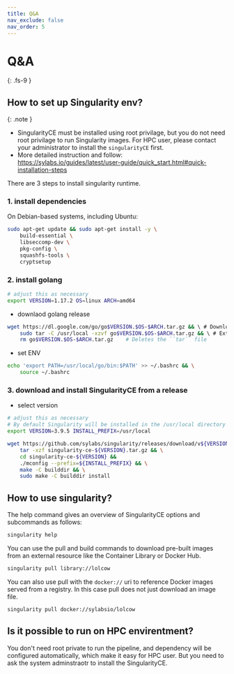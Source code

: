 ```yaml
---
title: Q&A
nav_exclude: false
nav_order: 5
---
```


<!-- prettier-ignore-start -->
# Q&A
{: .fs-9 }
<!-- prettier-ignore-end -->

## How to set up Singularity env?

{: .note }
- SingularityCE must be installed using root privilage, but you do not need root privilage to run Singularity images. For HPC user, please contact your administrator to install the `singularityCE` first.
- More detailed instruction and follow:
  https://sylabs.io/guides/latest/user-guide/quick_start.html#quick-installation-steps

There are 3 steps to install singularity runtime.

### 1. install dependencies

On Debian-based systems, including Ubuntu:

```bash
sudo apt-get update && sudo apt-get install -y \
    build-essential \
    libseccomp-dev \
    pkg-config \
    squashfs-tools \
    cryptsetup
```

### 2. install golang

```bash
# adjust this as necessary
export VERSION=1.17.2 OS=linux ARCH=amd64
```

- downlaod golang release

```bash
wget https://dl.google.com/go/go$VERSION.$OS-$ARCH.tar.gz && \ # Downloads the required Go package
    sudo tar -C /usr/local -xzvf go$VERSION.$OS-$ARCH.tar.gz && \ # Extracts the archive
    rm go$VERSION.$OS-$ARCH.tar.gz    # Deletes the ``tar`` file
```

- set ENV

```bash
echo 'export PATH=/usr/local/go/bin:$PATH' >> ~/.bashrc && \
    source ~/.bashrc
```

### 3. download and install SingularityCE from a release

- select version

```bash
# adjust this as necessary
# By default Singularity will be installed in the /usr/local directory hierarchy. You can specify a custom directory with the --prefix option
export VERSION=3.9.5 INSTALL_PREFIX=/usr/local
```

```bash
wget https://github.com/sylabs/singularity/releases/download/v${VERSION}/singularity-ce-${VERSION}.tar.gz && \
    tar -xzf singularity-ce-${VERSION}.tar.gz && \
    cd singularity-ce-${VERSION} &&
    ./mconfig --prefix=${INSTALL_PREFIX} && \
    make -C builddir && \
    sudo make -C builddir install
```

## How to use singularity?

The help command gives an overview of SingularityCE options and subcommands as follows:

```bash
singularity help
```

You can use the pull and build commands to download pre-built images from an external resource like the Container Library or Docker Hub.

```bash
singularity pull library://lolcow
```

You can also use pull with the `docker://` uri to reference Docker images served from a registry. In this case pull does not just download an image file.

```bash
singularity pull docker://sylabsio/lolcow
```

## Is it possible to run on HPC envirentment?

You don't need root private to run the pipeline, and dependency will be configured automatically, which make it easy for HPC user. But you need to ask the system adminstraotr to install the SingularityCE.
